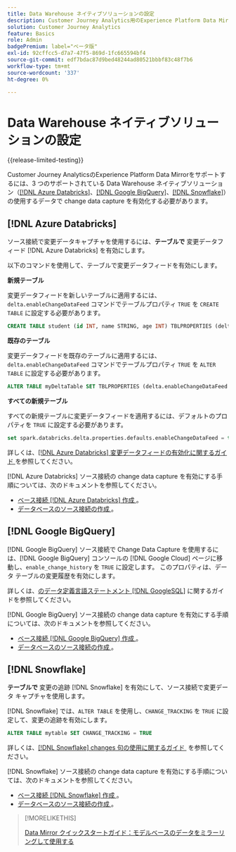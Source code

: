 ```yaml
---
title: Data Warehouse ネイティブソリューションの設定
description: Customer Journey Analytics用のExperience Platform Data Mirrorの Data Warehouse ネイティブソリューションを設定する方法を理解します
solution: Customer Journey Analytics
feature: Basics
role: Admin
badgePremium: label="ベータ版"
exl-id: 92cffcc5-d7a7-47f5-869d-1fc665594bf4
source-git-commit: edf7bdac87d9bed48244ad80521bbbf83c48f7b6
workflow-type: tm+mt
source-wordcount: '337'
ht-degree: 0%

---
```


# Data Warehouse ネイティブソリューションの設定

{{release-limited-testing}}

Customer Journey AnalyticsのExperience Platform Data Mirrorをサポートするには、3 つのサポートされている Data Warehouse ネイティブソリューション（[[!DNL Azure Databricks]](#azure-databricks)、[[!DNL Google BigQuery]](#google-bigquery)、[[!DNL Snowflake]](#snowflake)）の使用するデータで change data capture を有効化する必要があります。


## [!DNL Azure Databricks]

ソース接続で変更データキャプチャを使用するには、**テーブルで** 変更データフィード [!DNL Azure Databricks] を有効にします。

以下のコマンドを使用して、テーブルで変更データフィードを有効にします。

**新規テーブル**

変更データフィードを新しいテーブルに適用するには、`delta.enableChangeDataFeed` コマンドでテーブルプロパティ `TRUE` を `CREATE TABLE` に設定する必要があります。

```sql
CREATE TABLE student (id INT, name STRING, age INT) TBLPROPERTIES (delta.enableChangeDataFeed = true)
```

**既存のテーブル**

変更データフィードを既存のテーブルに適用するには、`delta.enableChangeDataFeed` コマンドでテーブルプロパティ `TRUE` を `ALTER TABLE` に設定する必要があります。

```sql
ALTER TABLE myDeltaTable SET TBLPROPERTIES (delta.enableChangeDataFeed = true)
```

**すべての新規テーブル**

すべての新規テーブルに変更データフィードを適用するには、デフォルトのプロパティを `TRUE` に設定する必要があります。

```sql
set spark.databricks.delta.properties.defaults.enableChangeDataFeed = true;
```

詳しくは、[[!DNL Azure Databricks]  変更データフィードの有効化に関するガイド &#x200B;](https://docs.databricks.com/aws/en/delta/delta-change-data-feed#enable-change-data-feed) を参照してください。

[!DNL Azure Databricks] ソース接続の change data capture を有効にする手順については、次のドキュメントを参照してください。

* [&#x200B; ベース接続  [!DNL Azure Databricks]  作成 &#x200B;](https://experienceleague.adobe.com/ja/docs/experience-platform/sources/api-tutorials/create/databases/databricks)。
* [&#x200B; データベースのソース接続の作成 &#x200B;](https://experienceleague.adobe.com/ja/docs/experience-platform/sources/api-tutorials/collect/database-nosql#create-a-source-connection)。

## [!DNL Google BigQuery]

[!DNL Google BigQuery] ソース接続で Change Data Capture を使用するには、[!DNL Google BigQuery] コンソールの [!DNL Google Cloud] ページに移動し、`enable_change_history` を `TRUE` に設定します。 このプロパティは、データ テーブルの変更履歴を有効にします。

詳しくは、[&#x200B; のデータ定義言語ステートメント  [!DNL GoogleSQL]](https://cloud.google.com/bigquery/docs/reference/standard-sql/data-definition-language#table_option_list) に関するガイドを参照してください。

[!DNL Google BigQuery] ソース接続の change data capture を有効にする手順については、次のドキュメントを参照してください。

* [&#x200B; ベース接続  [!DNL Google BigQuery]  作成 &#x200B;](https://experienceleague.adobe.com/ja/docs/experience-platform/sources/api-tutorials/create/databases/bigquery)。
* [&#x200B; データベースのソース接続の作成 &#x200B;](https://experienceleague.adobe.com/ja/docs/experience-platform/sources/api-tutorials/collect/database-nosql#create-a-source-connection)。

## [!DNL Snowflake]

**テーブルで** 変更の追跡 [!DNL Snowflake] を有効にして、ソース接続で変更データ キャプチャを使用します。

[!DNL Snowflake] では、`ALTER TABLE` を使用し、`CHANGE_TRACKING` を `TRUE` に設定して、変更の追跡を有効にします。

```sql
ALTER TABLE mytable SET CHANGE_TRACKING = TRUE
```

詳しくは、[[!DNL Snowflake] changes 句の使用に関するガイド &#x200B;](https://docs.snowflake.com/en/sql-reference/constructs/changes#usage-notes) を参照してください。

[!DNL Snowflake] ソース接続の change data capture を有効にする手順については、次のドキュメントを参照してください。

* [&#x200B; ベース接続  [!DNL Snowflake]  作成 &#x200B;](https://experienceleague.adobe.com/ja/docs/experience-platform/sources/api-tutorials/create/databases/snowflake)。
* [&#x200B; データベースのソース接続の作成 &#x200B;](https://experienceleague.adobe.com/ja/docs/experience-platform/sources/api-tutorials/collect/database-nosql#create-a-source-connection)。


>[!MORELIKETHIS]
>
>[Data Mirror クイックスタートガイド：モデルベースのデータをミラーリングして使用する &#x200B;](model-based.md)
>
